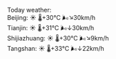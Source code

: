 Today weather:  
Beijing: ☀️   🌡️+30°C 🌬️↘30km/h  
Tianjin: ☀️   🌡️+31°C 🌬️↓30km/h  
Shijiazhuang: ☀️   🌡️+30°C 🌬️↘9km/h  
Tangshan: ☀️   🌡️+33°C 🌬️↓22km/h  
